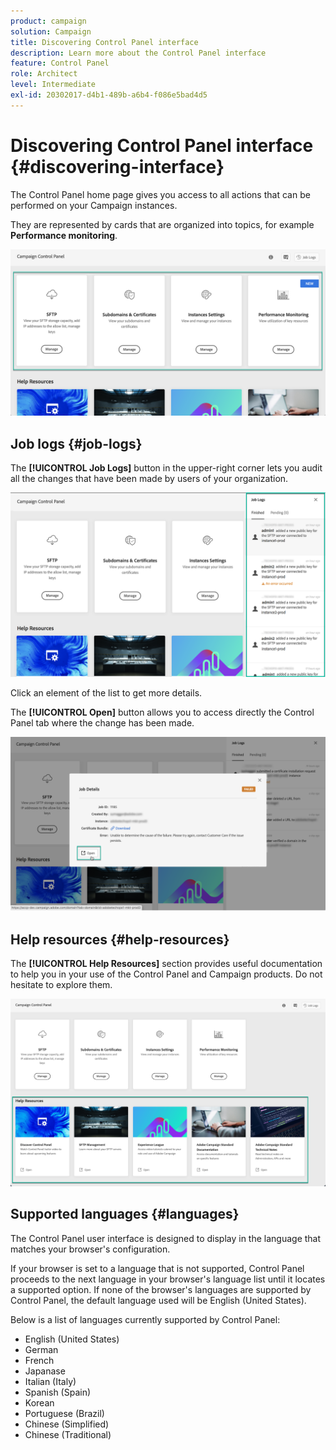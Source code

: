 ```yaml
---
product: campaign
solution: Campaign 
title: Discovering Control Panel interface
description: Learn more about the Control Panel interface
feature: Control Panel
role: Architect
level: Intermediate
exl-id: 20302017-d4b1-489b-a6b4-f086e5bad4d5
---
```

# Discovering Control Panel interface {#discovering-interface}

The Control Panel home page gives you access to all actions that can be performed on your Campaign instances.

They are represented by cards that are organized into topics, for example **Performance monitoring**.

<!--With upcoming Campaign releases, more topics and cards will be made available.-->

![](assets/control_panel_interface.png)

## Job logs {#job-logs}

The **[!UICONTROL Job Logs]** button in the upper-right corner lets you audit all the changes that have been made by users of your organization.

![](assets/control_panel_interface2.png)

Click an element of the list to get more details.

The **[!UICONTROL Open]** button allows you to access directly the Control Panel tab where the change has been made.

![](assets/control_panel_logdetails.png)

## Help resources {#help-resources}

The **[!UICONTROL Help Resources]** section provides useful documentation to help you in your use of the Control Panel and Campaign products. Do not hesitate to explore them.

![](assets/helpresources.png)

## Supported languages {#languages}

The Control Panel user interface is designed to display in the language that matches your browser's configuration.

If your browser is set to a language that is not supported, Control Panel proceeds to the next language in your browser's language list until it locates a supported option. If none of the browser's languages are supported by Control Panel, the default language used will be English (United States).

Below is a list of languages currently supported by Control Panel:

* English (United States)
* German
* French
* Japanase
* Italian (Italy)
* Spanish (Spain)
* Korean
* Portuguese (Brazil)
* Chinese (Simplified)
* Chinese (Traditional)
